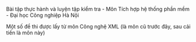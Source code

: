 Bài tập thực hành và luyện tập kiểm tra - Môn Tích hợp hệ thống phần mềm - Đại học Công nghiệp Hà Nội 

Một số đề thi được lấy từ môn Công nghệ XML (là môn cũ trước đây, sau cải tiến là môn này)
